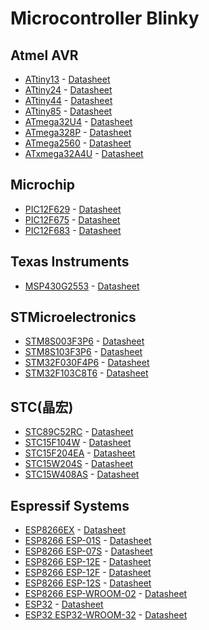 # Microcontroller Blinky

## Atmel AVR

- [ATtiny13](https://www.microchip.com/wwwproducts/en/ATtiny13) - [Datasheet](http://ww1.microchip.com/downloads/en/DeviceDoc/doc2535.pdf)
- [ATtiny24](https://www.microchip.com/wwwproducts/en/ATtiny24) - [Datasheet](http://ww1.microchip.com/downloads/en/DeviceDoc/Atmel-7701_Automotive-Microcontrollers-ATtiny24-44-84_Datasheet.pdf)
- [ATtiny44](https://www.microchip.com/wwwproducts/en/ATtiny44) - [Datasheet](http://ww1.microchip.com/downloads/en/DeviceDoc/Atmel-7701_Automotive-Microcontrollers-ATtiny24-44-84_Datasheet.pdf)
- [ATtiny85](https://www.microchip.com/wwwproducts/en/ATtiny85) - [Datasheet](http://ww1.microchip.com/downloads/en/DeviceDoc/Atmel-2586-AVR-8-bit-Microcontroller-ATtiny25-ATtiny45-ATtiny85_Datasheet.pdf)
- [ATmega32U4](https://www.microchip.com/wwwproducts/en/ATmega32U4) - [Datasheet](http://ww1.microchip.com/downloads/en/DeviceDoc/Atmel-7766-8-bit-AVR-ATmega16U4-32U4_Datasheet.pdf)
- [ATmega328P](https://www.microchip.com/wwwproducts/en/ATmega328P) - [Datasheet](http://ww1.microchip.com/downloads/en/DeviceDoc/Atmel-42735-8-bit-AVR-Microcontroller-ATmega328-328P_Datasheet.pdf)
- [ATmega2560](https://www.microchip.com/wwwproducts/en/ATmega2560) - [Datasheet](http://ww1.microchip.com/downloads/en/DeviceDoc/Atmel-2549-8-bit-AVR-Microcontroller-ATmega640-1280-1281-2560-2561_datasheet.pdf)
- [ATxmega32A4U](https://www.microchip.com/wwwproducts/en/ATxmega32A4U) - [Datasheet](http://ww1.microchip.com/downloads/en/DeviceDoc/Atmel-8387-8-and16-bit-AVR-Microcontroller-XMEGA-A4U_Datasheet.pdf)

## Microchip

- [PIC12F629](https://www.microchip.com/wwwproducts/en/PIC12F629) - [Datasheet](http://ww1.microchip.com/downloads/en/DeviceDoc/41190G.pdf)
- [PIC12F675](https://www.microchip.com/wwwproducts/en/PIC12F675) - [Datasheet](http://ww1.microchip.com/downloads/en/DeviceDoc/41190G.pdf)
- [PIC12F683](https://www.microchip.com/wwwproducts/en/PIC12F683) - [Datasheet](http://ww1.microchip.com/downloads/en/DeviceDoc/41211D_.pdf)

## Texas Instruments

- [MSP430G2553](http://www.ti.com/product/MSP430G2553) - [Datasheet](http://www.ti.com/lit/ds/symlink/msp430g2553.pdf)

## STMicroelectronics

- [STM8S003F3P6](https://www.st.com/en/microcontrollers/stm8s003f3.html) - [Datasheet](https://www.st.com/resource/en/datasheet/stm8s003f3.pdf)
- [STM8S103F3P6](https://www.st.com/en/microcontrollers/stm8s103f3.html) - [Datasheet](https://www.st.com/resource/en/datasheet/stm8s103f3.pdf)
- [STM32F030F4P6](https://www.st.com/en/microcontrollers/stm32f030f4.html) - [Datasheet](https://www.st.com/resource/en/datasheet/stm32f030f4.pdf)
- [STM32F103C8T6](https://www.st.com/en/microcontrollers/stm32f103c8.html) - [Datasheet](https://www.st.com/resource/en/datasheet/stm32f103c8.pdf)

## STC(晶宏)

- [STC89C52RC](http://www.stcmcu.com/) - [Datasheet]()
- [STC15F104W](http://www.stcmcu.com/) - [Datasheet]()
- [STC15F204EA](http://www.stcmcu.com/) - [Datasheet](http://www.stcmcu.com/datasheet/stc/STC-AD-PDF/STC15F204EA-series-english.pdf)
- [STC15W204S](http://www.stcmcu.com/) - [Datasheet]()
- [STC15W408AS](http://www.stcmcu.com/) - [Datasheet](http://www.stcmcudata.com/datasheet/stc/STC-AD-PDF/STC15-English.pdf)

## Espressif Systems

- [ESP8266EX](https://www.espressif.com/en/products/hardware/esp8266ex/overview) - [Datasheet](https://www.espressif.com/sites/default/files/documentation/0a-esp8266ex_datasheet_en.pdf)
- [ESP8266 ESP-01S](http://wiki.ai-thinker.com/esp8266) - [Datasheet](https://ecksteinimg.de/Datasheet/Ai-thinker%20ESP-01%20EN.pdf)
- [ESP8266 ESP-07S](http://wiki.ai-thinker.com/esp8266) - [Datasheet](https://www.rfsolutions.co.uk/downloads/1494602250ESP-07S_Datasheet.pdf)
- [ESP8266 ESP-12E](http://wiki.ai-thinker.com/esp8266) - [Datasheet](https://www.kloppenborg.net/images/blog/esp8266/esp8266-esp12e-specs.pdf)
- [ESP8266 ESP-12F](http://wiki.ai-thinker.com/esp8266) - [Datasheet](https://www.elecrow.com/download/ESP-12F.pdf)
- [ESP8266 ESP-12S](http://wiki.ai-thinker.com/esp8266) - [Datasheet](http://www.6.ai-thinker.com/_media/esp8266/a020ps01a0_esp-12s_product_specification.pdf)
- [ESP8266 ESP-WROOM-02](https://www.espressif.com/en/products/hardware/esp-wroom-02/overview) - [Datasheet](https://www.espressif.com/sites/default/files/documentation/0c-esp-wroom-02_datasheet_en.pdf)
- [ESP32](https://www.espressif.com/en/products/hardware/esp32/overview) - [Datasheet](https://www.espressif.com/sites/default/files/documentation/esp32_datasheet_en.pdf)
- [ESP32 ESP32-WROOM-32](https://www.espressif.com/en/products/hardware/esp-wroom-32/overview) - [Datasheet](https://www.espressif.com/sites/default/files/documentation/esp32-wroom-32_datasheet_en.pdf)

